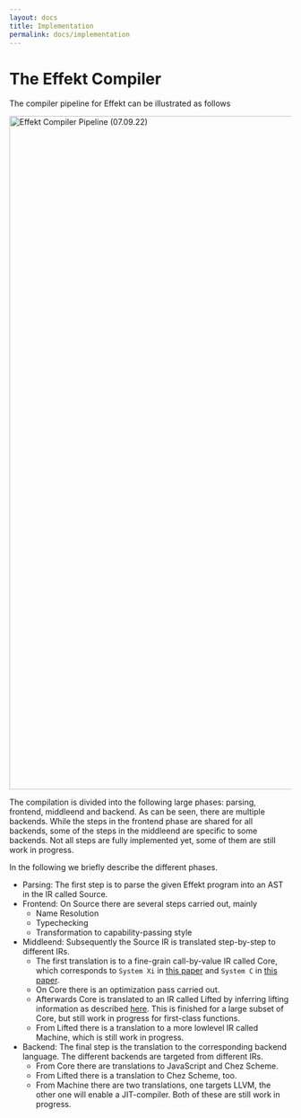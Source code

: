 ```yaml
---
layout: docs
title: Implementation
permalink: docs/implementation
---
```


# The Effekt Compiler

The compiler pipeline for Effekt can be illustrated as follows

<img src="effekt-pipeline-img/image.svg" alt="Effekt Compiler Pipeline (07.09.22)" width=1200/>

The compilation is divided into the following large phases: parsing, frontend,
middleend and backend. As can be seen, there are multiple backends. While the
steps in the frontend phase are shared for all backends, some of the steps in
the middleend are specific to some backends. Not all steps are fully implemented
yet, some of them are still work in progress.

In the following we briefly describe the different phases.

- Parsing: The first step is to parse the given Effekt program into an AST in the
  IR called Source.
- Frontend: On Source there are several steps carried out, mainly
  - Name Resolution
  - Typechecking
  - Transformation to capability-passing style
- Middleend: Subsequently the Source IR is translated step-by-step to different IRs.
  - The first translation is to a fine-grain call-by-value IR called Core, which corresponds
    to `System Xi` in [this paper](https://se.cs.uni-tuebingen.de/publications/brachthaeuser20effects/)
    and `System C` in [this paper](https://se.cs.uni-tuebingen.de/publications/brachthaeuser22effects/).
  - On Core there is an optimization pass carried out.
  - Afterwards Core is translated to an IR called Lifted by inferring lifting
    information as described [here](lift-inference). This is finished
    for a large subset of Core, but still work in progress for first-class functions.
  - From Lifted there is a translation to a more lowlevel IR called Machine, which
    is still work in progress.
- Backend: The final step is the translation to the corresponding backend language.
  The different backends are targeted from different IRs.
  - From Core there are translations to JavaScript and Chez Scheme.
  - From Lifted there is a translation to Chez Scheme, too.
  - From Machine there are two translations, one targets LLVM, the other one will
    enable a JIT-compiler. Both of these are still work in progress.

